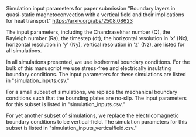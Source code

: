 Simulation input parameters for paper submission "Boundary layers in quasi-static magnetoconvection with a vertical field and their implications for heat transport"
https://arxiv.org/abs/2508.08623

The input parameters, including the Chandrasekhar number (Q), the Rayleigh number (Ra), the timestep (dt), the horizontal resolution in 'x' (Nx), horizontal resolution in 'y' (Ny), vertical resolution in 'z' (Nz), are listed for all simulations. 

In all simulations presented, we use isothermal boundary conditions. For the bulk of this manuscript we use stress-free and electrically insulating boundary conditions. The input parameters for these simulations are listed in "simulation_inputs.csv."

For a small subset of simulations, we replace the mechanical boundary conditions such that the bounding plates are no-slip. The input parameters for this subset is listed in "simulation_inputs.csv."

For yet another subset of simulations, we replace the electricomagnetic boundary conditions to be vertical-field. The simulation parameters for this subset is listed in "simulation_inputs_verticalfield.csv."
